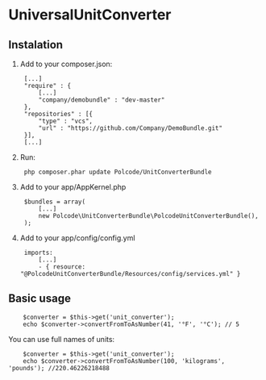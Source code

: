 UniversalUnitConverter
======================

Instalation
-----------

1. Add to your composer.json:
        
        [...]
        "require" : {
            [...]
            "company/demobundle" : "dev-master"
        },
        "repositories" : [{
            "type" : "vcs",
            "url" : "https://github.com/Company/DemoBundle.git"
        }],
        [...]

2. Run:
        
        php composer.phar update Polcode/UnitConverterBundle

3. Add to your app/AppKernel.php

        $bundles = array(
            [...]
            new Polcode\UnitConverterBundle\PolcodeUnitConverterBundle(),
        );

4. Add to your app/config/config.yml

        imports:
            [...]
            - { resource: "@PolcodeUnitConverterBundle/Resources/config/services.yml" }

Basic usage
-----------

        $converter = $this->get('unit_converter');
        echo $converter->convertFromToAsNumber(41, '°F', '°C'); // 5

You can use full names of units:

        $converter = $this->get('unit_converter');
        echo $converter->convertFromToAsNumber(100, 'kilograms', 'pounds'); //220.46226218488

